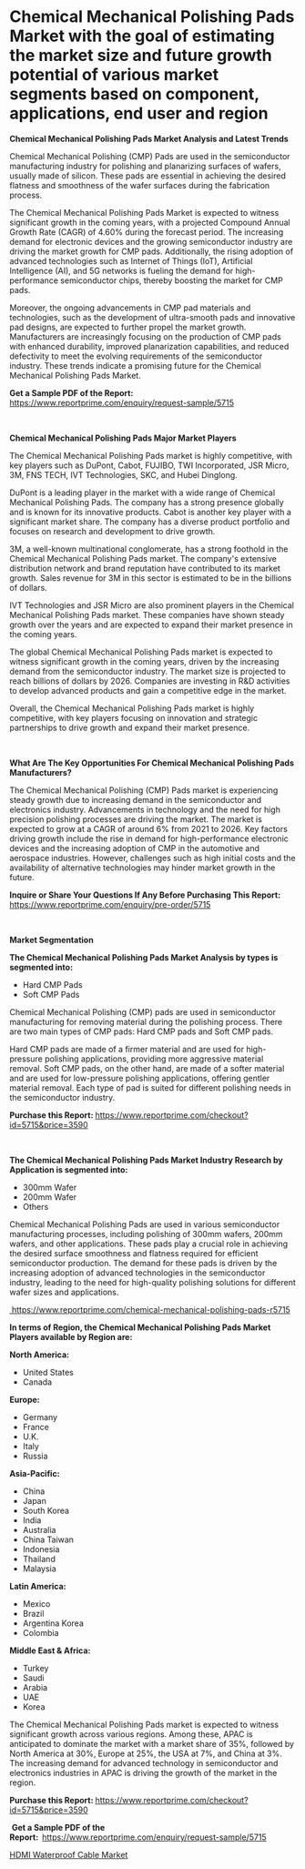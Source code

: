 <p><h1>Chemical Mechanical Polishing Pads Market with the goal of estimating the market size and future growth potential of various market segments based on component, applications, end user and region</h1></p><p><strong>Chemical Mechanical Polishing Pads Market Analysis and Latest Trends</strong></p>
<p><p>Chemical Mechanical Polishing (CMP) Pads are used in the semiconductor manufacturing industry for polishing and planarizing surfaces of wafers, usually made of silicon. These pads are essential in achieving the desired flatness and smoothness of the wafer surfaces during the fabrication process.</p><p>The Chemical Mechanical Polishing Pads Market is expected to witness significant growth in the coming years, with a projected Compound Annual Growth Rate (CAGR) of 4.60% during the forecast period. The increasing demand for electronic devices and the growing semiconductor industry are driving the market growth for CMP pads. Additionally, the rising adoption of advanced technologies such as Internet of Things (IoT), Artificial Intelligence (AI), and 5G networks is fueling the demand for high-performance semiconductor chips, thereby boosting the market for CMP pads.</p><p>Moreover, the ongoing advancements in CMP pad materials and technologies, such as the development of ultra-smooth pads and innovative pad designs, are expected to further propel the market growth. Manufacturers are increasingly focusing on the production of CMP pads with enhanced durability, improved planarization capabilities, and reduced defectivity to meet the evolving requirements of the semiconductor industry. These trends indicate a promising future for the Chemical Mechanical Polishing Pads Market.</p></p>
<p><strong>Get a Sample PDF of the Report:&nbsp;</strong> <a href="https://www.reportprime.com/enquiry/request-sample/5715">https://www.reportprime.com/enquiry/request-sample/5715</a></p>
<p>&nbsp;</p>
<p><strong>Chemical Mechanical Polishing Pads Major Market Players</strong></p>
<p><p>The Chemical Mechanical Polishing Pads market is highly competitive, with key players such as DuPont, Cabot, FUJIBO, TWI Incorporated, JSR Micro, 3M, FNS TECH, IVT Technologies, SKC, and Hubei Dinglong. </p><p>DuPont is a leading player in the market with a wide range of Chemical Mechanical Polishing Pads. The company has a strong presence globally and is known for its innovative products. Cabot is another key player with a significant market share. The company has a diverse product portfolio and focuses on research and development to drive growth. </p><p>3M, a well-known multinational conglomerate, has a strong foothold in the Chemical Mechanical Polishing Pads market. The company's extensive distribution network and brand reputation have contributed to its market growth. Sales revenue for 3M in this sector is estimated to be in the billions of dollars. </p><p>IVT Technologies and JSR Micro are also prominent players in the Chemical Mechanical Polishing Pads market. These companies have shown steady growth over the years and are expected to expand their market presence in the coming years. </p><p>The global Chemical Mechanical Polishing Pads market is expected to witness significant growth in the coming years, driven by the increasing demand from the semiconductor industry. The market size is projected to reach billions of dollars by 2026. Companies are investing in R&D activities to develop advanced products and gain a competitive edge in the market. </p><p>Overall, the Chemical Mechanical Polishing Pads market is highly competitive, with key players focusing on innovation and strategic partnerships to drive growth and expand their market presence.</p></p>
<p>&nbsp;</p>
<p><strong>What Are The Key Opportunities For Chemical Mechanical Polishing Pads Manufacturers?</strong></p>
<p><p>The Chemical Mechanical Polishing (CMP) Pads market is experiencing steady growth due to increasing demand in the semiconductor and electronics industry. Advancements in technology and the need for high precision polishing processes are driving the market. The market is expected to grow at a CAGR of around 6% from 2021 to 2026. Key factors driving growth include the rise in demand for high-performance electronic devices and the increasing adoption of CMP in the automotive and aerospace industries. However, challenges such as high initial costs and the availability of alternative technologies may hinder market growth in the future.</p></p>
<p><strong>Inquire or Share Your Questions If Any Before Purchasing This Report:</strong> <a href="https://www.reportprime.com/enquiry/pre-order/5715">https://www.reportprime.com/enquiry/pre-order/5715</a></p>
<p>&nbsp;</p>
<p><strong>Market Segmentation</strong></p>
<p><strong>The Chemical Mechanical Polishing Pads Market Analysis by types is segmented into:</strong></p>
<p><ul><li>Hard CMP Pads</li><li>Soft CMP Pads</li></ul></p>
<p><p>Chemical Mechanical Polishing (CMP) pads are used in semiconductor manufacturing for removing material during the polishing process. There are two main types of CMP pads: Hard CMP pads and Soft CMP pads. </p><p>Hard CMP pads are made of a firmer material and are used for high-pressure polishing applications, providing more aggressive material removal. Soft CMP pads, on the other hand, are made of a softer material and are used for low-pressure polishing applications, offering gentler material removal. Each type of pad is suited for different polishing needs in the semiconductor industry.</p></p>
<p><strong>Purchase this Report:&nbsp;</strong><a href="https://www.reportprime.com/checkout?id=5715&price=3590">https://www.reportprime.com/checkout?id=5715&price=3590</a></p>
<p>&nbsp;</p>
<p><strong>The Chemical Mechanical Polishing Pads Market Industry Research by Application is segmented into:</strong></p>
<p><ul><li>300mm Wafer</li><li>200mm Wafer</li><li>Others</li></ul></p>
<p><p>Chemical Mechanical Polishing Pads are used in various semiconductor manufacturing processes, including polishing of 300mm wafers, 200mm wafers, and other applications. These pads play a crucial role in achieving the desired surface smoothness and flatness required for efficient semiconductor production. The demand for these pads is driven by the increasing adoption of advanced technologies in the semiconductor industry, leading to the need for high-quality polishing solutions for different wafer sizes and applications.</p></p>
<p><a href="https://www.reportprime.com/chemical-mechanical-polishing-pads-r5715">&nbsp;https://www.reportprime.com/chemical-mechanical-polishing-pads-r5715</a></p>
<p><strong>In terms of Region, the Chemical Mechanical Polishing Pads Market Players available by Region are:</strong></p>
<p>
    <p> <strong> North America: </strong>
        <ul>
            <li>United States</li>
            <li>Canada</li>
        </ul>
        </p> 
    <p> <strong> Europe: </strong>
        <ul>
            <li>Germany</li>
            <li>France</li>
            <li>U.K.</li>
            <li>Italy</li>
            <li>Russia</li>
        </ul>
        </p> 
    <p> <strong> Asia-Pacific: </strong>
        <ul>
            <li>China</li>
            <li>Japan</li>
            <li>South Korea</li>
            <li>India</li>
            <li>Australia</li>
            <li>China Taiwan</li>
            <li>Indonesia</li>
            <li>Thailand</li>
            <li>Malaysia</li>
        </ul>
        </p> 
    <p> <strong> Latin America: </strong>
        <ul>
            <li>Mexico</li>
            <li>Brazil</li>
            <li>Argentina Korea</li>
            <li>Colombia</li>
        </ul>
        </p> 
    <p> <strong> Middle East & Africa: </strong>
        <ul>
            <li>Turkey</li>
            <li>Saudi</li>
            <li>Arabia</li>
            <li>UAE</li>
            <li>Korea</li>
        </ul>
    </p>
    </p>
<p><p>The Chemical Mechanical Polishing Pads market is expected to witness significant growth across various regions. Among these, APAC is anticipated to dominate the market with a market share of 35%, followed by North America at 30%, Europe at 25%, the USA at 7%, and China at 3%. The increasing demand for advanced technology in semiconductor and electronics industries in APAC is driving the growth of the market in the region.</p></p>
<p><strong>Purchase this Report: </strong><a href="https://www.reportprime.com/checkout?id=5715&price=3590">https://www.reportprime.com/checkout?id=5715&price=3590</a></p>
<p>&nbsp;<strong>Get a Sample PDF of the Report:&nbsp;&nbsp;</strong><a href="https://www.reportprime.com/enquiry/request-sample/5715">https://www.reportprime.com/enquiry/request-sample/5715</a></p>
<p><strong></strong></p>
<p><p><a href="https://github.com/gamblestampleyjenny50m5sl6/Market-Research-Report-List-4/blob/main/hdmi-waterproof-cable-market.md">HDMI Waterproof Cable Market</a></p></p>